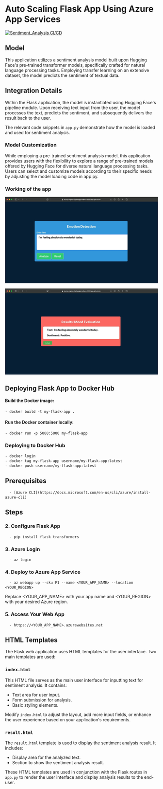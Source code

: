 # Auto Scaling Flask App Using Azure App Services

[![Sentiment_Analysis CI/CD](https://github.com/dhavalpotdar/autoscaling-flask/actions/workflows/cicd.yml/badge.svg)](https://github.com/dhavalpotdar/autoscaling-flask/actions/workflows/cicd.yml)

## Model

This application utilizes a sentiment analysis model built upon Hugging Face's pre-trained transformer models, specifically crafted for natural language processing tasks. Employing transfer learning on an extensive dataset, the model predicts the sentiment of textual data.

## Integration Details

Within the Flask application, the model is instantiated using Hugging Face's pipeline module. Upon receiving text input from the user, the model processes the text, predicts the sentiment, and subsequently delivers the result back to the user.

The relevant code snippets in `app.py` demonstrate how the model is loaded and used for sentiment analysis.

### Model Customization

While employing a pre-trained sentiment analysis model, this application provides users with the flexibility to explore a range of pre-trained models offered by Hugging Face for diverse natural language processing tasks. Users can select and customize models according to their specific needs by adjusting the model loading code in app.py.

### Working of the app

![index](./images/4.jpg "Input")

![result](./images/7.jpg "Output")


## Deploying Flask App to Docker Hub

#### Build the Docker image:
    - docker build -t my-flask-app .

#### Run the Docker container locally:
    - docker run -p 5000:5000 my-flask-app

### Deploying to Docker Hub
    - docker login
    - docker tag my-flask-app username/my-flask-app:latest
    - docker push username/my-flask-app:latest

## Prerequisites

      - [Azure CLI](https://docs.microsoft.com/en-us/cli/azure/install-azure-cli) 

## Steps


### 2. Configure Flask App

      - pip install flask transformers

### 3. Azure Login

      - az login

### 4. Deploy to Azure App Service

      - az webapp up --sku F1 --name <YOUR_APP_NAME> --location <YOUR_REGION>

Replace <YOUR_APP_NAME> with your app name and <YOUR_REGION> with your desired Azure region.

### 5. Access Your Web App

      - https://<YOUR_APP_NAME>.azurewebsites.net

## HTML Templates

The Flask web application uses HTML templates for the user interface. Two main templates are used:

### `index.html`

This HTML file serves as the main user interface for inputting text for sentiment analysis. It contains:

- Text area for user input.
- Form submission for analysis.
- Basic styling elements.

Modify `index.html` to adjust the layout, add more input fields, or enhance the user experience based on your application's requirements.

### `result.html`

The `result.html` template is used to display the sentiment analysis result. It includes:

- Display area for the analyzed text.
- Section to show the sentiment analysis result.

These HTML templates are used in conjunction with the Flask routes in `app.py` to render the user interface and display analysis results to the end-user.
       
